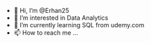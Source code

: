 - 👋 Hi, I’m @Erhan25
- 👀 I’m interested in Data Analytics
- 🌱 I’m currently learning SQL from udemy.com
- 📫 How to reach me ...

<!---
Erhan25/Erhan25 is a ✨ special ✨ repository because its `README.md` (this file) appears on your GitHub profile.
You can click the Preview link to take a look at your changes.
--->
